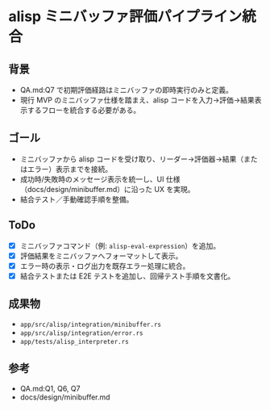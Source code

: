 # alisp ミニバッファ評価パイプライン統合

## 背景
- QA.md:Q7 で初期評価経路はミニバッファの即時実行のみと定義。
- 現行 MVP のミニバッファ仕様を踏まえ、alisp コードを入力→評価→結果表示するフローを統合する必要がある。

## ゴール
- ミニバッファから alisp コードを受け取り、リーダー→評価器→結果（またはエラー）表示までを接続。
- 成功時/失敗時のメッセージ表示を統一し、UI 仕様（docs/design/minibuffer.md）に沿った UX を実現。
- 結合テスト／手動確認手順を整備。

## ToDo
- [x] ミニバッファコマンド（例: `alisp-eval-expression`）を追加。
- [x] 評価結果をミニバッファへフォーマットして表示。
- [x] エラー時の表示・ログ出力を既存エラー処理に統合。
- [x] 結合テストまたは E2E テストを追加し、回帰テスト手順を文書化。

## 成果物
- `app/src/alisp/integration/minibuffer.rs`
- `app/src/alisp/integration/error.rs`
- `app/tests/alisp_interpreter.rs`

## 参考
- QA.md:Q1, Q6, Q7
- docs/design/minibuffer.md
